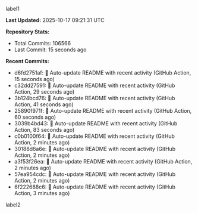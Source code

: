 
label1 
<!-- ACTIVITY_START -->
**Last Updated:** 2025-10-17 09:21:31 UTC

**Repository Stats:**
- Total Commits: 106566
- Last Commit: 15 seconds ago

**Recent Commits:**
- d6fd2751af: 🤖 Auto-update README with recent activity (GitHub Action, 15 seconds ago)
- c32dd27591: 🤖 Auto-update README with recent activity (GitHub Action, 29 seconds ago)
- 3b124bcd76: 🤖 Auto-update README with recent activity (GitHub Action, 41 seconds ago)
- 25890f971f: 🤖 Auto-update README with recent activity (GitHub Action, 60 seconds ago)
- 3039b4bd43: 🤖 Auto-update README with recent activity (GitHub Action, 83 seconds ago)
- c0b0100f64: 🤖 Auto-update README with recent activity (GitHub Action, 2 minutes ago)
- 30188d6a6e: 🤖 Auto-update README with recent activity (GitHub Action, 2 minutes ago)
- a3f53f26ea: 🤖 Auto-update README with recent activity (GitHub Action, 2 minutes ago)
- 57ea954cdc: 🤖 Auto-update README with recent activity (GitHub Action, 2 minutes ago)
- 6f222688c6: 🤖 Auto-update README with recent activity (GitHub Action, 3 minutes ago)
<!-- ACTIVITY_END -->

label2
